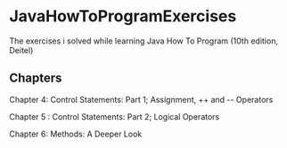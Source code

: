 # JavaHowToProgramExercises
The exercises i solved while learning Java How To Program (10th edition, Deitel) 

## Chapters
Chapter 4: Control Statements: Part 1;
Assignment, ++ and --
Operators

Chapter 5 : Control Statements: Part 2;
Logical Operators

Chapter 6: Methods: A Deeper Look

